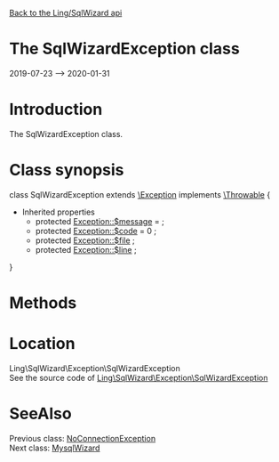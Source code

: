 [Back to the Ling/SqlWizard api](https://github.com/lingtalfi/SqlWizard/blob/master/doc/api/Ling/SqlWizard.md)



The SqlWizardException class
================
2019-07-23 --> 2020-01-31






Introduction
============

The SqlWizardException class.



Class synopsis
==============


class <span class="pl-k">SqlWizardException</span> extends [\Exception](http://php.net/manual/en/class.exception.php) implements [\Throwable](http://php.net/manual/en/class.throwable.php) {

- Inherited properties
    - protected  [Exception::$message](#property-message) =  ;
    - protected  [Exception::$code](#property-code) = 0 ;
    - protected  [Exception::$file](#property-file) ;
    - protected  [Exception::$line](#property-line) ;

}






Methods
==============






Location
=============
Ling\SqlWizard\Exception\SqlWizardException<br>
See the source code of [Ling\SqlWizard\Exception\SqlWizardException](https://github.com/lingtalfi/SqlWizard/blob/master/Exception/SqlWizardException.php)



SeeAlso
==============
Previous class: [NoConnectionException](https://github.com/lingtalfi/SqlWizard/blob/master/doc/api/Ling/SqlWizard/Exception/NoConnectionException.md)<br>Next class: [MysqlWizard](https://github.com/lingtalfi/SqlWizard/blob/master/doc/api/Ling/SqlWizard/MysqlWizard.md)<br>
